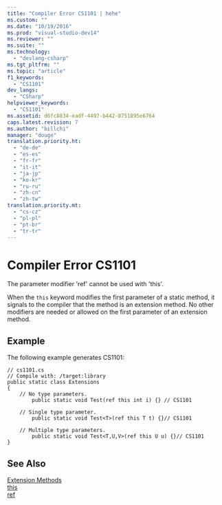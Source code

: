 ```yaml
---
title: "Compiler Error CS1101 | hehe"
ms.custom: ""
ms.date: "10/19/2016"
ms.prod: "visual-studio-dev14"
ms.reviewer: ""
ms.suite: ""
ms.technology: 
  - "devlang-csharp"
ms.tgt_pltfrm: ""
ms.topic: "article"
f1_keywords: 
  - "CS1101"
dev_langs: 
  - "CSharp"
helpviewer_keywords: 
  - "CS1101"
ms.assetid: d6fc8834-eadf-4497-b442-0751895e6764
caps.latest.revision: 7
ms.author: "billchi"
manager: "douge"
translation.priority.ht: 
  - "de-de"
  - "es-es"
  - "fr-fr"
  - "it-it"
  - "ja-jp"
  - "ko-kr"
  - "ru-ru"
  - "zh-cn"
  - "zh-tw"
translation.priority.mt: 
  - "cs-cz"
  - "pl-pl"
  - "pt-br"
  - "tr-tr"
---
```

# Compiler Error CS1101
The parameter modifier 'ref' cannot be used with 'this'.  
  
 When the `this` keyword modifies the first parameter of a static method, it signals to the compiler that the method is an extension method. No other modifiers are needed or allowed on the first parameter of an extension method.  
  
## Example  
 The following example generates CS1101:  
  
```  
// cs1101.cs  
// Compile with: /target:library  
public static class Extensions  
{  
    // No type parameters.  
        public static void Test(ref this int i) {} // CS1101  
  
    // Single type parameter.  
        public static void Test<T>(ref this T t) {}// CS1101  
  
    // Multiple type parameters.  
        public static void Test<T,U,V>(ref this U u) {}// CS1101  
}  
```  
  
## See Also  
 [Extension Methods](../Topic/Extension%20Methods%20\(C%23%20Programming%20Guide\).md)   
 [this](../Topic/this%20\(C%23%20Reference\).md)   
 [ref](../Topic/ref%20\(C%23%20Reference\).md)